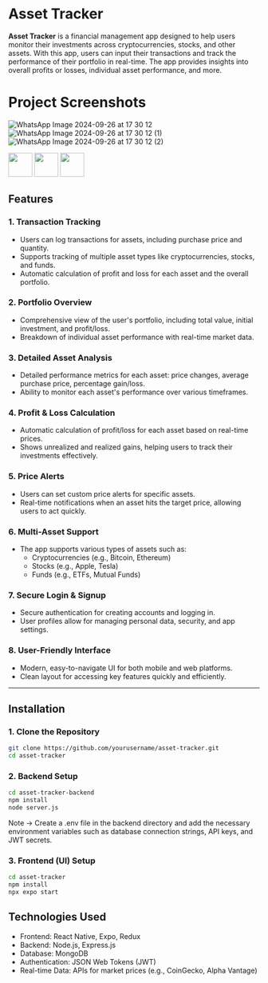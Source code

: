 # Asset Tracker

**Asset Tracker** is a financial management app designed to help users monitor their investments across cryptocurrencies, stocks, and other assets. With this app, users can input their transactions and track the performance of their portfolio in real-time. The app provides insights into overall profits or losses, individual asset performance, and more.

# Project Screenshots

![WhatsApp Image 2024-09-26 at 17 30 12](https://github.com/user-attachments/assets/bba75db1-a254-4955-afa9-03be67d6a15e)
![WhatsApp Image 2024-09-26 at 17 30 12 (1)](https://github.com/user-attachments/assets/0a5a7863-ff48-464e-83f3-a6d28d2b34c)
![WhatsApp Image 2024-09-26 at 17 30 12 (2)](https://github.com/user-attachments/assets/bdc54d2a-9b8a-41db-afcc-ca0b798de623)

<img src="https://github.com/user-attachments/assets/bba75db1-a254-4955-afa9-03be67d6a15e" width="48">
<img src="https://github.com/user-attachments/assets/0a5a7863-ff48-464e-83f3-a6d28d2b34c" width="48">
<img src="https://github.com/user-attachments/assets/bdc54d2a-9b8a-41db-afcc-ca0b798de623" width="48">


## Features

### 1. Transaction Tracking
- Users can log transactions for assets, including purchase price and quantity.
- Supports tracking of multiple asset types like cryptocurrencies, stocks, and funds.
- Automatic calculation of profit and loss for each asset and the overall portfolio.

### 2. Portfolio Overview
- Comprehensive view of the user's portfolio, including total value, initial investment, and profit/loss.
- Breakdown of individual asset performance with real-time market data.

### 3. Detailed Asset Analysis
- Detailed performance metrics for each asset: price changes, average purchase price, percentage gain/loss.
- Ability to monitor each asset's performance over various timeframes.

### 4. Profit & Loss Calculation
- Automatic calculation of profit/loss for each asset based on real-time prices.
- Shows unrealized and realized gains, helping users to track their investments effectively.

### 5. Price Alerts
- Users can set custom price alerts for specific assets.
- Real-time notifications when an asset hits the target price, allowing users to act quickly.

### 6. Multi-Asset Support
- The app supports various types of assets such as:
  - Cryptocurrencies (e.g., Bitcoin, Ethereum)
  - Stocks (e.g., Apple, Tesla)
  - Funds (e.g., ETFs, Mutual Funds)

### 7. Secure Login & Signup
- Secure authentication for creating accounts and logging in.
- User profiles allow for managing personal data, security, and app settings.

### 8. User-Friendly Interface
- Modern, easy-to-navigate UI for both mobile and web platforms.
- Clean layout for accessing key features quickly and efficiently.

---

## Installation

### 1. Clone the Repository

   ```bash
   git clone https://github.com/yourusername/asset-tracker.git
   cd asset-tracker
   ```

### 2. Backend Setup

   ```bash
   cd asset-tracker-backend
   npm install
   node server.js
   ```

Note -> Create a .env file in the backend directory and add the necessary environment variables such as database connection strings, API keys, and JWT secrets.

### 3. Frontend (UI) Setup

   ```bash
   cd asset-tracker
   npm install
   npx expo start
   ```


## Technologies Used
- Frontend: React Native, Expo, Redux
- Backend: Node.js, Express.js
- Database: MongoDB
- Authentication: JSON Web Tokens (JWT)
- Real-time Data: APIs for market prices (e.g., CoinGecko, Alpha Vantage)







